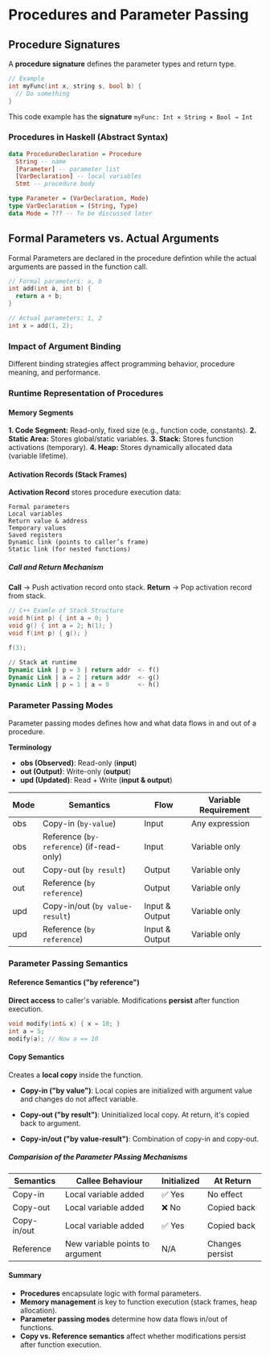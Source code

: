 # Procedures and Parameter Passing

## Procedure Signatures

A **procedure signature** defines the parameter types and return type.

```cpp
// Example
int myFunc(int x, string s, bool b) {
  // Do something
}
```

This code example has the **signature** `myFunc: Int × String × Bool → Int`

### Procedures in Haskell (Abstract Syntax)

```haskell
data ProcedureDeclaration = Procedure
  String -- name
  [Parameter] -- parameter list
  [VarDeclaration] -- local variables
  Stmt -- procedure body

type Parameter = (VarDeclaration, Mode)
type VarDeclaration = (String, Type)
data Mode = ??? -- To be discussed later
```

## Formal Parameters vs. Actual Arguments

Formal Parameters are declared in the procedure defintion while the actual arguments are passed in the function call.

```cpp
// Formal parameters: a, b
int add(int a, int b) {
  return a + b;
}

// Actual parameters: 1, 2
int x = add(1, 2);
```

### Impact of Argument Binding

Different binding strategies affect programming behavior, procedure meaning, and performance.

### Runtime Representation of Procedures

#### Memory Segments

**1. Code Segment:** Read-only, fixed size (e.g., function code, constants).
**2. Static Area:** Stores global/static variables.
**3. Stack:** Stores function activations (temporary).
**4. Heap:** Stores dynamically allocated data (variable lifetime).

#### Activation Records (Stack Frames)

**Activation Record** stores procedure execution data:

    Formal parameters
    Local variables
    Return value & address
    Temporary values
    Saved registers
    Dynamic link (points to caller’s frame)
    Static link (for nested functions)

##### Call and Return Mechanism

**Call** → Push activation record onto stack.
**Return** → Pop activation record from stack.

```cpp
// C++ Examle of Stack Structure
void h(int p) { int a = 0; }
void g() { int a = 2; h(1); }
void f(int p) { g(); }

f(3);
```

```sql
// Stack at runtime
Dynamic Link | p = 3 | return addr  <- f()
Dynamic Link | a = 2 | return addr  <- g()
Dynamic Link | p = 1 | a = 0        <- h()
```

### Parameter Passing Modes

Parameter passing modes defines how and what data flows in and out of a procedure.

**Terminology**

- **obs (Observed)**: Read-only (**input**)
- **out (Output)**: Write-only (**output**)
- **upd (Updated)**: Read + Write (**input & output**)

| Mode | Semantics                                 | Flow           | Variable Requirement |
| ---- | ----------------------------------------- | -------------- | -------------------- |
| obs  | Copy-in (`by-value`)                      | Input          | Any expression       |
| obs  | Reference (`by-reference`) (if-read-only) | Input          | Variable only        |
| out  | Copy-out (`by result`)                    | Output         | Variable only        |
| out  | Reference (`by reference`)                | Output         | Variable only        |
| upd  | Copy-in/out (`by value-result`)           | Input & Output | Variable only        |
| upd  | Reference (`by reference`)                | Input & Output | Variable only        |

### Parameter Passing Semantics

#### Reference Semantics ("by reference")

**Direct access** to caller's variable. Modifications **persist** after function execution.

```cpp
void modify(int& x) { x = 10; }
int a = 5;
modify(a); // Now a == 10
```

#### Copy Semantics

Creates a **local copy** inside the function.

- **Copy-in ("by value")**: Local copies are initialized with argument value and changes do not affect variable.

- **Copy-out ("by result")**: Uninitialized local copy. At return, it's copied back to argument.

- **Copy-in/out ("by value-result")**: Combination of copy-in and copy-out.

##### Comparision of the Parameter PAssing Mechanisms

| Semantics   | Callee Behaviour                | Initialized | At Return       |
| ----------- | ------------------------------- | ----------- | --------------- |
| Copy-in     | Local variable added            | ✅ Yes      | No effect       |
| Copy-out    | Local variable added            | ❌ No       | Copied back     |
| Copy-in/out | Local variable added            | ✅ Yes      | Copied back     |
| Reference   | New variable points to argument | N/A         | Changes persist |

#### Summary

- **Procedures** encapsulate logic with formal parameters.
- **Memory management** is key to function execution (stack frames, heap allocation).
- **Parameter passing modes** determine how data flows in/out of functions.
- **Copy vs. Reference semantics** affect whether modifications persist after function execution.
